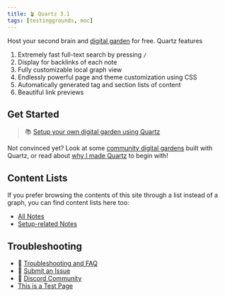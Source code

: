 ```yaml
---
title: 🪴 Quartz 3.1
tags: [testinggrounds, moc]
---
```

Host your second brain and [digital garden](https://jzhao.xyz/posts/digital-gardening) for free. Quartz features
1. Extremely fast full-text search by pressing `/`
2. Display for backlinks of each note
3. Fully customizable local graph view
4. Endlessly powerful page and theme customization using CSS
5. Automatically generated tag and section lists of content
6. Beautiful link previews

## Get Started
> 📚 [Setup your own digital garden using Quartz](private/Initially%20from%20the%20Creator/setup.md)

Not convinced yet? Look at some [community digital gardens](private/Initially%20from%20the%20Creator/showcase.md) built with Quartz, or read about [why I made Quartz](private/Initially%20from%20the%20Creator/philosophy.md) to begin with!

## Content Lists
If you prefer browsing the contents of this site through a list instead of a graph, you can find content lists here too:

- [All Notes](notes/notes.md)
- [Setup-related Notes](/tags/setup)

## Troubleshooting
- 🚧 [Troubleshooting and FAQ](private/Initially%20from%20the%20Creator/troubleshooting.md)
- 🐛 [Submit an Issue](https://github.com/jackyzha0/quartz/issues)
- 👀 [Discord Community](https://discord.gg/cRFFHYye7t)
- [This is a Test Page](notes/This%20is%20a%20Test%20Page.md) 